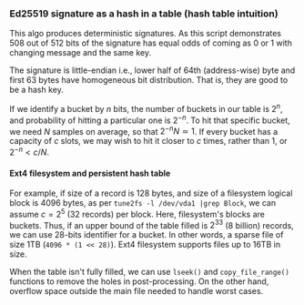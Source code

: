 ### Ed25519 signature as a hash in a table (hash table intuition)
This algo produces deterministic signatures. As this script demonstrates 508 out of 512 bits of the signature has equal odds of coming as 0 or 1 with changing message and the same key.

The signature is little-endian i.e., lower half of 64th (address-wise) byte and first 63 bytes have homogeneous bit distribution. That is, they are good to be a hash key.

If we identify a bucket by $n$ bits, the number of buckets in our table is $2^n$, and probability of hitting a particular one is $2^{-n}$. To hit that specific bucket, we need $N$ samples on average, so that $2^{-n}N\simeq1$. If every bucket has a capacity of $c$ slots, we may wish to hit it closer to $c$ times, rather than 1, or  $2^{-n}<c/N$.
#### Ext4 filesystem and persistent hash table
For example, if size of a record is 128 bytes, and size of a filesystem logical block is 4096 bytes, as per `tune2fs -l /dev/vda1 |grep Block`, we can assume $c=2^5$ (32 records) per block. Here, filesystem's blocks are buckets. Thus, if an upper bound of the table filled is $2^{33}$ (8 billion) records, we can use 28-bits identifier for a bucket. In other words, a sparse file of size 1TB (`4096 * (1 << 28)`). Ext4 filesystem supports files up to 16TB in size.

When the table isn't fully filled, we can use `lseek()` and `copy_file_range()` functions to remove the holes in post-processing. On the other hand, overflow space outside the main file needed to handle worst cases.
